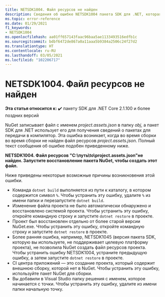 ```yaml
---
title: NETSDK1004. Файл ресурсов не найден
description: Сведения об ошибке NETSDK1004 пакета SDK для .NET, которая возникает, когда не найден файл project.assets.json.
ms.topic: error-reference
ms.date: 01/29/2021
f1_keywords:
- NETSDK1004
ms.openlocfilehash: aa01ff657143faac96baa5ae1133493516edfb1c
ms.sourcegitcommit: bdbf6472de867a0a11aaa5b9384a2506c24f27d2
ms.translationtype: HT
ms.contentlocale: ru-RU
ms.lasthandoff: 03/05/2021
ms.locfileid: "102206717"
---
```

# <a name="netsdk1004-assets-file-not-found"></a>NETSDK1004. Файл ресурсов не найден

**Эта статья относится к:** ✔️ пакету SDK для .NET Core 2.1.100 и более поздних версий

NuGet записывает файл с именем *project.assets.json* в папку *obj*, а пакет SDK для .NET использует его для получения сведений о пакетах для передачи в компилятор. Эта ошибка возникает, когда во время сборки во время сборки не найден файл ресурсов *project.assets.json*. Полный текст сообщения об ошибке подобен приведенному ниже.

**NETSDK1004. Файл ресурсов "C:\путь\to\project.assets.json"не найден. Запустите восстановление пакета NuGet, чтобы создать этот файл.**

Ниже приведены некоторые возможные причины возникновения этой ошибки.

* Команда `dotnet build` выполняется из пути к каталогу, в котором содержится символ `%`. Чтобы устранить эту ошибку, удалите `%` из имени папки и перезапустите `dotnet build`.
* Изменение файла проекта не было автоматически обнаружено и восстановлено системой проекта. Чтобы устранить эту ошибку, откройте командную строку и запустите `dotnet restore` в проекте.
* Проект был восстановлен отдельно от более старой версии NuGet.exe. Чтобы устранить эту ошибку, откройте командную строку и запустите `dotnet restore` в проекте.
* Более ранняя ошибка, например, NETSDK1045 (версия пакета SDK, которую вы используете, не поддерживает целевую платформу проекта), не позволила NuGet создать файл ресурсов проекта. Чтобы устранить ошибку NETSDK1004, устраните предыдущую ошибку, а затем запустите `dotnet restore` в проекте.
* CI центра приложений — это создание проекта, который содержит внешнюю сборку, которой нет в NuGet. Чтобы устранить эту ошибку, используйте пакет NuGet для сборки.
* Вы добавили в Visual Studio папку решения с именем, которое начинается с точки. Чтобы устранить эту ошибку, удалите из имени папки начальную точку.
